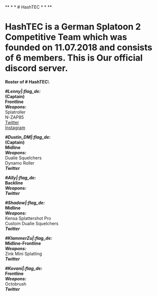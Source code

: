 ** * * # HashTEC * * **

# HashTEC is a German Splatoon 2 Competitive Team which was founded on 11.07.2018 and consists of 6 members. This is Our official discord server.

**Roster of # HashTEC**\

__*#Lenny|:flag_de:*__\
**(Captain)**\
**Frontline**\
__*Weapons:*__\
Splatroller\
N-ZAP85\
[Twitter](http://www.twitter.com/squidboy_lenny)\
[Instagram](http://www.instagram.com/_ht_lenny)

__*#Dustin_DM|:flag_de:*__\
**(Captain)**\
**Midline**\
__*Weapons:*__\
Dualie Squelchers\
Dynamo Roller\
__*Twitter*__

__*#Ally|:flag_de:*__\
**Backline**\
__*Weapons:*__\
__*Twitter*__

__*#Shadow|:flag_de:*__\
**Midline**\
__*Weapons:*__\
Kensa Splattershot Pro\
Custom Dualie Squelchers\
__*Twitter*__

__*#KlammerZu|:flag_de:*__\
**Midline-Frontline**\
__*Weapons:*__\
Zink Mini Splatling\
__*Twitter*__

__*#Kovani|:flag_de:*__\
**Frontline**\
__*Weapons:*__\
Octobrush\
__*Twitter*__
